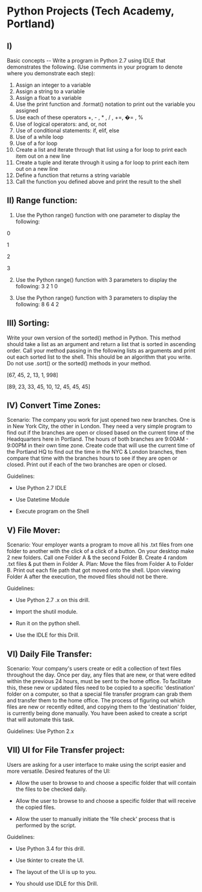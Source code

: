 # Python Projects (Tech Academy, Portland)


## I)
 Basic concepts -- Write a program in Python 2.7 using IDLE that demonstrates the following. (Use comments in your program to denote where you demonstrate each step): 

1. Assign an integer to a variable
2. Assign a string to a variable
3. Assign a float to a variable
4. Use the print function and .format() notation to print out the variable you assigned
5. Use each of these operators +, - , * , / , +=, �= , %
6. Use of logical operators: and, or, not
7. Use of conditional statements: if, elif, else
8. Use of a while loop
9. Use of a for loop
10. Create a list and iterate through that list using a for loop to print each item out on a new line
11. Create a tuple and iterate through it using a for loop to print each item out on a new line
12. Define a function that returns a string variable
13. Call the function you defined above and print the result to the shell


## II) Range function:

1. Use the Python range() function with one parameter to display the
following:

 0

 1

 2

 3

2. Use the Python range() function with 3 parameters to display the following:
3 2 1 0

3. Use the Python range() function with 3 parameters to display the following:
8 6 4 2


## III) Sorting:

Write your own version of the sorted() method in Python. This method should take a list as an argument and return a list that is sorted in ascending order. Call your method passing in the following lists as arguments and print out each sorted list to the shell. This should be an algorithm that you write. Do not use .sort() or the sorted() methods in your method.

[67, 45, 2, 13, 1, 998]

[89, 23, 33, 45, 10, 12, 45, 45, 45]



## IV) Convert Time Zones:

Scenario: The company you work for just opened two new branches. One is in New York City, the other in London. They need a very simple program to find out if the branches are open or closed based on the current time of the Headquarters here in Portland. The hours of both branches are 9:00AM - 9:00PM in their own time zone. Create code that will use the current time of the Portland HQ to find out the time in the NYC & London branches, then compare that time with the branches hours to see if they are open or closed.  Print out if each of the two branches are open or closed.

Guidelines:

- Use Python 2.7 IDLE

- Use Datetime Module

- Execute program on the Shell


## V) File Mover:

Scenario: Your employer wants a program to move all his .txt files from one folder to another
with the click of a click of a button. On your desktop make 2 new folders. Call one Folder A &
the second Folder B. Create 4 random .txt files & put them in Folder A. Plan: Move the files from Folder A to Folder B. Print out each file path that got moved onto the shell. Upon viewing Folder A after the execution, the moved files should not be there.

Guidelines:

- Use Python 2.7 .x on this drill.

- Import the shutil module.

- Run it on the python shell.

- Use the IDLE for this Drill.



## VI) Daily File Transfer:
Scenario: Your company's users create or edit a collection of text files throughout the day. Once per day, any files that are new, or that were edited within the previous 24 hours, must be sent to the home office. To facilitate this, these new or updated files need to be copied to a specific 'destination' folder on a computer, so that a special file transfer program can grab them and transfer them to the home office. The process of figuring out which files are new or recently edited, and copying them to the 'destination' folder, is currently being done manually. You have been asked to create a script that will automate this task.

Guidelines:
Use Python 2.x



## VII) UI for File Transfer project:

Users are asking for a user interface to make using the script easier and more versatile.
Desired features of the UI:

- Allow the user to browse to and choose a specific folder that will contain the
files to be checked daily.

- Allow the user to browse to and choose a specific folder that will receive the
copied files.

- Allow the user to manually initiate the 'file check' process that is performed by
the script.


Guidelines:

- Use Python 3.4 for this drill.

- Use tkinter to create the UI.

- The layout of the UI is up to you.

- You should use IDLE for this Drill. 


